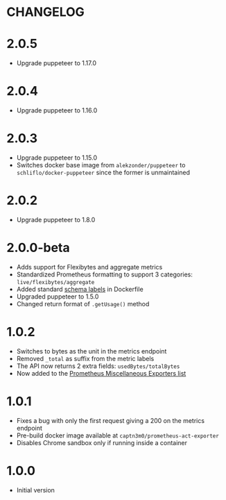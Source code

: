 # CHANGELOG

# 2.0.5

- Upgrade puppeteer to 1.17.0

# 2.0.4

- Upgrade puppeteer to 1.16.0

# 2.0.3

- Upgrade puppeteer to 1.15.0
- Switches docker base image from `alekzonder/puppeteer` to `schliflo/docker-puppeteer` since the former is unmaintained

# 2.0.2

- Upgrade puppeteer to 1.8.0

# 2.0.0-beta

- Adds support for Flexibytes and aggregate metrics
- Standardized Prometheus formatting to support 3 categories: `live/flexibytes/aggregate`
- Added standard [schema labels](http://label-schema.org/) in Dockerfile
- Upgraded puppeteer to 1.5.0
- Changed return format of `.getUsage()` method

# 1.0.2

- Switches to bytes as the unit in the metrics endpoint
- Removed `_total` as suffix from the metric labels
- The API now returns 2 extra fields: `usedBytes/totalBytes`
- Now added to the [Prometheus Miscellaneous Exporters list](https://prometheus.io/docs/instrumenting/exporters/#miscellaneous)

# 1.0.1

- Fixes a bug with only the first request giving a 200 on the metrics endpoint
- Pre-build docker image available at `captn3m0/prometheus-act-exporter`
- Disables Chrome sandbox only if running inside a container

# 1.0.0

- Initial version
